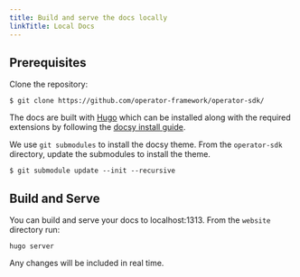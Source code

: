 ```yaml
---
title: Build and serve the docs locally
linkTitle: Local Docs
---
```


## Prerequisites

Clone the repository:

```
$ git clone https://github.com/operator-framework/operator-sdk/
```

The docs are built with [Hugo]() which can be installed along with the
required extensions by following the [docsy install
guide](https://www.docsy.dev/docs/getting-started/#prerequisites-and-installation).

We use `git submodules` to install the docsy theme. From the
`operator-sdk` directory, update the submodules to install the theme.

```
$ git submodule update --init --recursive
```

## Build and Serve

You can build and serve your docs to localhost:1313. From the `website`
directory run:

```
hugo server
```

Any changes will be included in real time.
